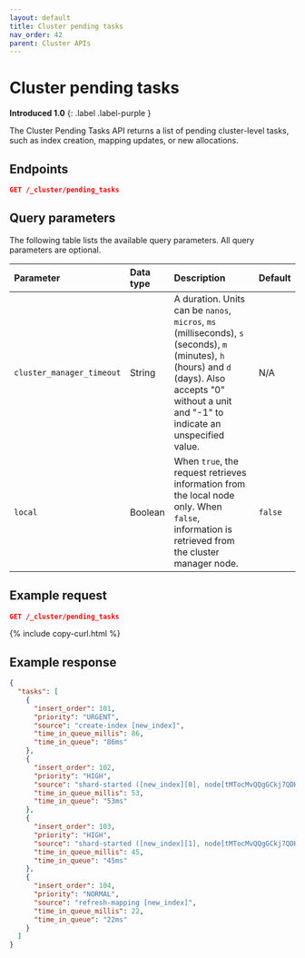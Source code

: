 ```yaml
---
layout: default
title: Cluster pending tasks
nav_order: 42
parent: Cluster APIs
---
```


# Cluster pending tasks

**Introduced 1.0**
{: .label .label-purple }

The Cluster Pending Tasks API returns a list of pending cluster-level tasks, such as index creation, mapping updates, or new allocations.

<!-- spec_insert_start
api: cluster.pending_tasks
component: endpoints
-->
## Endpoints
```json
GET /_cluster/pending_tasks
```
<!-- spec_insert_end -->

<!-- spec_insert_start
api: cluster.pending_tasks
columns: Parameter, Data type, Description, Default
include_deprecated: false
component: query_parameters
-->
## Query parameters

The following table lists the available query parameters. All query parameters are optional.

| Parameter | Data type | Description | Default |
| :--- | :--- | :--- | :--- |
| `cluster_manager_timeout` | String | A duration. Units can be `nanos`, `micros`, `ms` (milliseconds), `s` (seconds), `m` (minutes), `h` (hours) and `d` (days). Also accepts "0" without a unit and "-1" to indicate an unspecified value. | N/A |
| `local` | Boolean | When `true`, the request retrieves information from the local node only. When `false`, information is retrieved from the cluster manager node. | `false` |

<!-- spec_insert_end -->

## Example request

```json
GET /_cluster/pending_tasks
```
{% include copy-curl.html %}

## Example response

```json
{
  "tasks": [
    {
      "insert_order": 101,
      "priority": "URGENT",
      "source": "create-index [new_index]",
      "time_in_queue_millis": 86,
      "time_in_queue": "86ms"
    },
    {
      "insert_order": 102,
      "priority": "HIGH",
      "source": "shard-started ([new_index][0], node[tMTocMvQQgGCkj7QDHl3OA], [P], s[INITIALIZING])",
      "time_in_queue_millis": 53,
      "time_in_queue": "53ms"
    },
    {
      "insert_order": 103,
      "priority": "HIGH",
      "source": "shard-started ([new_index][1], node[tMTocMvQQgGCkj7QDHl3OA], [P], s[INITIALIZING])",
      "time_in_queue_millis": 45,
      "time_in_queue": "45ms"
    },
    {
      "insert_order": 104,
      "priority": "NORMAL",
      "source": "refresh-mapping [new_index]",
      "time_in_queue_millis": 22,
      "time_in_queue": "22ms"
    }
  ]
}
```